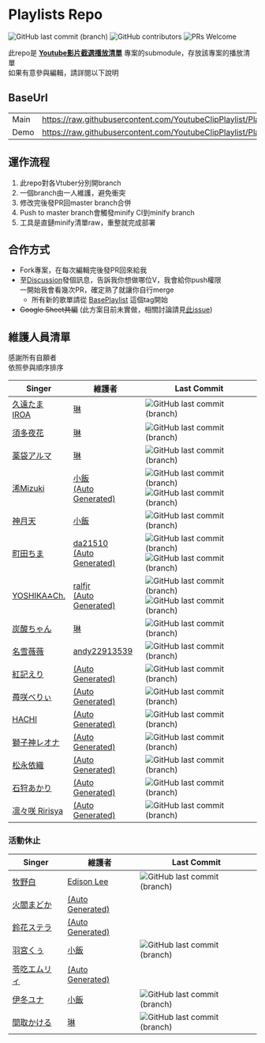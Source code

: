 # Playlists Repo

![GitHub last commit (branch)](https://img.shields.io/github/last-commit/YoutubeClipPlaylist/Playlists/minify?label=PLAYLIST%20UPDATE&style=for-the-badge) ![GitHub contributors](https://img.shields.io/github/contributors-anon/YoutubeClipPlaylist/Playlists?style=for-the-badge) ![PRs Welcome](https://img.shields.io/badge/PRs-welcome-brightgreen?style=for-the-badge)

此repo是 **[Youtube影片截選播放清單](https://github.com/YoutubeClipPlaylist/YoutubeClipPlaylist)** 專案的submodule，存放該專案的播放清單\
如果有意參與編輯，請詳閱以下說明

## BaseUrl

|      |                                                                           |
|------|---------------------------------------------------------------------------|
| Main | <https://raw.githubusercontent.com/YoutubeClipPlaylist/Playlists/minify/> |
| Demo | <https://raw.githubusercontent.com/YoutubeClipPlaylist/Playlists/Demo/>   |

## 運作流程

 1. 此repo對各Vtuber分別開branch
 2. 一個branch由一人維護，避免衝突
 3. 修改完後發PR回master branch合併
 4. Push to master branch會觸發minify CI到minify branch
 5. 工具是直鏈minify清單raw，重整就完成部署

## 合作方式

- Fork專案，在每次編輯完後發PR回來給我
- 至[Discussion](https://github.com/YoutubeClipPlaylist/Playlists/discussions)發個訊息，告訴我你想做哪位V，我會給你push權限\
 一開始我會看幾次PR，確定熟了就讓你自行merge
  - 所有新的歌單請從 [BasePlaylist](https://github.com/YoutubeClipPlaylist/Playlists/tree/BasePlaylist) 這個tag開始
- ~~Google Sheet共編~~ (此方案目前未實做，相關討論請見[此issue](https://github.com/YoutubeClipPlaylist/Playlists/issues/7))

## 維護人員清單

感謝所有自願者 \
依照參與順序排序

| Singer                                                                                                                                 | 維護者                                                                                                                                                             | Last Commit                                                                                                                                                                                                                                                                                          |
|----------------------------------------------------------------------------------------------------------------------------------------|--------------------------------------------------------------------------------------------------------------------------------------------------------------------|------------------------------------------------------------------------------------------------------------------------------------------------------------------------------------------------------------------------------------------------------------------------------------------------------|
| [久遠たま](https://www.youtube.com/channel/UCBC7vYFNQoGPupe5NxPG4Bw)<br>[IROA](https://www.youtube.com/channel/UCO3RDKQclxKAb3CxNq0MOsQ) | [琳](https://github.com/jim60105)                                                                                                                                  | ![GitHub last commit (branch)](https://img.shields.io/github/last-commit/YoutubeClipPlaylist/Playlists/QuonTama?label=%20&style=for-the-badge)                                                                                                                                                       |
| [須多夜花](https://www.youtube.com/channel/UCuy-kZJ7HWwUU-eKv0zUZFQ)                                                                   | [琳](https://github.com/jim60105)                                                                                                                                  | ![GitHub last commit (branch)](https://img.shields.io/github/last-commit/YoutubeClipPlaylist/Playlists/SudaYoruka?label=%20&style=for-the-badge)                                                                                                                                                     |
| [薬袋アルマ](https://www.youtube.com/channel/UCD1QOCJIAPsMKMvRSXjLahw)                                                                    | [琳](https://github.com/jim60105)                                                                                                                                  | ![GitHub last commit (branch)](https://img.shields.io/github/last-commit/YoutubeClipPlaylist/Playlists/MinaiAruma?label=%20&style=for-the-badge)                                                                                                                                                     |
| [浠Mizuki](https://www.youtube.com/channel/UCjv4bfP_67WLuPheS-Z8Ekg)                                                                   | [小飯](https://github.com/LittleRice1007)  <br>[(Auto Generated)](https://github.com/YoutubeClipPlaylist/Playlists/tree/AutoGenerator/AutoGenerator/AutoGenerator) | ![GitHub last commit (branch)](https://img.shields.io/github/last-commit/YoutubeClipPlaylist/Playlists/Mizuki?label=%20&style=for-the-badge)<br>![GitHub last commit (branch)](https://img.shields.io/github/last-commit/YoutubeClipPlaylist/Playlists/AutoGenerator?label=%20&style=for-the-badge)  |
| [神月天](https://www.youtube.com/channel/UCkIoEPncHPIWByx7OlzEVXQ)                                                                     | [小飯](https://github.com/LittleRice1007)                                                                                                                          | ![GitHub last commit (branch)](https://img.shields.io/github/last-commit/YoutubeClipPlaylist/Playlists/KandukiAma?label=%20&style=for-the-badge)                                                                                                                                                     |
| [町田ちま](https://www.youtube.com/channel/UCo7TRj3cS-f_1D9ZDmuTsjw)                                                                     | [da21510](https://github.com/da21510) <br>[(Auto Generated)](https://github.com/YoutubeClipPlaylist/Playlists/tree/AutoGenerator/AutoGenerator/AutoGenerator)      | ![GitHub last commit (branch)](https://img.shields.io/github/last-commit/da21510/Playlists/MachitaChima?label=%20&style=for-the-badge)<br>![GitHub last commit (branch)](https://img.shields.io/github/last-commit/YoutubeClipPlaylist/Playlists/AutoGenerator?label=%20&style=for-the-badge)        |
| [YOSHIKA⁂Ch.](https://www.youtube.com/c/YOSHIKA-Ch)                                                                                    | [ralfjr](https://github.com/ralfjr)  <br>[(Auto Generated)](https://github.com/YoutubeClipPlaylist/Playlists/tree/AutoGenerator/AutoGenerator/AutoGenerator)       | ![GitHub last commit (branch)](https://img.shields.io/github/last-commit/YoutubeClipPlaylist/Playlists/YOSHIKA?label=%20&style=for-the-badge)<br>![GitHub last commit (branch)](https://img.shields.io/github/last-commit/YoutubeClipPlaylist/Playlists/AutoGenerator?label=%20&style=for-the-badge) |
| [炭酸ちゃん](https://twitcasting.tv/t3c_o0o)                                                                                              | [琳](https://github.com/jim60105)                                                                                                                                  | ![GitHub last commit (branch)](https://img.shields.io/github/last-commit/YoutubeClipPlaylist/Playlists/t3c?label=%20&style=for-the-badge)                                                                                                                                                            |
| [名雪薇薇](https://www.youtube.com/channel/UCdesGlD7t5JV-z28p5GqVIw)                                                                   | [andy22913539](https://github.com/andy22913539)                                                                                                                    | ![GitHub last commit (branch)](https://img.shields.io/github/last-commit/YoutubeClipPlaylist/Playlists/NayukiViVy?label=%20&style=for-the-badge)                                                                                                                                                     |
| [紅記えり](https://www.youtube.com/channel/UCQYzqKdEiWfyYU1IAnN2S-Q)                                                                     | [(Auto Generated)](https://github.com/YoutubeClipPlaylist/Playlists/tree/AutoGenerator/AutoGenerator/AutoGenerator)                                                | ![GitHub last commit (branch)](https://img.shields.io/github/last-commit/YoutubeClipPlaylist/Playlists/AutoGenerator?label=%20&style=for-the-badge)                                                                                                                                                  |
| [苺咲べりぃ](https://www.youtube.com/channel/UC7A7bGRVdIwo93nqnA3x-OQ)                                                                    | [(Auto Generated)](https://github.com/YoutubeClipPlaylist/Playlists/tree/AutoGenerator/AutoGenerator/AutoGenerator)                                                | ![GitHub last commit (branch)](https://img.shields.io/github/last-commit/YoutubeClipPlaylist/Playlists/AutoGenerator?label=%20&style=for-the-badge)                                                                                                                                                  |
| [HACHI](https://www.youtube.com/channel/UC7XCjKxBEct0uAukpQXNFPw)                                                                      | [(Auto Generated)](https://github.com/YoutubeClipPlaylist/Playlists/tree/AutoGenerator/AutoGenerator/AutoGenerator)                                                | ![GitHub last commit (branch)](https://img.shields.io/github/last-commit/YoutubeClipPlaylist/Playlists/AutoGenerator?label=%20&style=for-the-badge)                                                                                                                                                  |
| [獅子神レオナ](https://www.youtube.com/channel/UCB1s_IdO-r0nUkY2mXeti-A)                                                                  | [(Auto Generated)](https://github.com/YoutubeClipPlaylist/Playlists/tree/AutoGenerator/AutoGenerator/AutoGenerator)                                                | ![GitHub last commit (branch)](https://img.shields.io/github/last-commit/YoutubeClipPlaylist/Playlists/AutoGenerator?label=%20&style=for-the-badge)                                                                                                                                                  |
| [松永依織](https://www.youtube.com/channel/UC--zuEfONeFXPvLqX0Kvbuw)                                                                   | [(Auto Generated)](https://github.com/YoutubeClipPlaylist/Playlists/tree/AutoGenerator/AutoGenerator/AutoGenerator)                                                | ![GitHub last commit (branch)](https://img.shields.io/github/last-commit/YoutubeClipPlaylist/Playlists/AutoGenerator?label=%20&style=for-the-badge)                                                                                                                                                  |
| [石狩あかり](https://www.youtube.com/channel/UC7wZb5INldbGweowOhBIs8Q)                                                                    | [(Auto Generated)](https://github.com/YoutubeClipPlaylist/Playlists/tree/AutoGenerator/AutoGenerator/AutoGenerator)                                                | ![GitHub last commit (branch)](https://img.shields.io/github/last-commit/YoutubeClipPlaylist/Playlists/AutoGenerator?label=%20&style=for-the-badge)                                                                                                                                                  |
| [凛々咲 Ririsya](https://www.youtube.com/c/RirisyaMusic)                                                                                | [(Auto Generated)](https://github.com/YoutubeClipPlaylist/Playlists/tree/AutoGenerator/AutoGenerator/AutoGenerator)                                                | ![GitHub last commit (branch)](https://img.shields.io/github/last-commit/YoutubeClipPlaylist/Playlists/AutoGenerator?label=%20&style=for-the-badge)                                                                                                                                                  |

### 活動休止

| Singer                                                               | 維護者                                                                                                              | Last Commit                                                                                                                                        |
|----------------------------------------------------------------------|---------------------------------------------------------------------------------------------------------------------|----------------------------------------------------------------------------------------------------------------------------------------------------|
| [牧野白](https://www.youtube.com/channel/UCbZcxNKrC0a6IZYBowvzAUg)   | [Edison Lee](https://github.com/edisonlee55)                                                                        | ![GitHub last commit (branch)](https://img.shields.io/github/last-commit/YoutubeClipPlaylist/Playlists/MakinoShiro?label=%20&style=for-the-badge)  |
| [火閻まどか](https://www.youtube.com/channel/UCBhhDcVyOAhmUERi1PsQ4Rw)  | [(Auto Generated)](https://github.com/YoutubeClipPlaylist/Playlists/tree/AutoGenerator/AutoGenerator/AutoGenerator) |                                                                                                                                                    |
| [鈴花ステラ](https://www.youtube.com/channel/UChAOCCFuF2hto05Z68xp56A)  | [(Auto Generated)](https://github.com/YoutubeClipPlaylist/Playlists/tree/AutoGenerator/AutoGenerator/AutoGenerator) |                                                                                                                                                    |
| [羽宮くぅ](https://www.youtube.com/channel/UC4-EyORUDI_kyckQFmW3P7A)   | [小飯](https://github.com/LittleRice1007)                                                                           | ![GitHub last commit (branch)](https://img.shields.io/github/last-commit/YoutubeClipPlaylist/Playlists/HaneMiya?label=%20&style=for-the-badge)     |
| [苓吃エムリィ](https://www.youtube.com/channel/UC36tM-mb6ve_OA3jPynxp7g) | [(Auto Generated)](https://github.com/YoutubeClipPlaylist/Playlists/tree/AutoGenerator/AutoGenerator/AutoGenerator) |                                                                                                                                                    |
| [伊冬ユナ](https://www.youtube.com/channel/UCYbzeYnRZuw7fZKrgu2bgtw)   | [小飯](https://github.com/LittleRice1007)                                                                           | ![GitHub last commit (branch)](https://img.shields.io/github/last-commit/YoutubeClipPlaylist/Playlists/ItouYuna?label=%20&style=for-the-badge)     |
| [間取かける](https://www.youtube.com/channel/UCiLt4FLjMXszLOh5ISi1oqw)  | [琳](https://github.com/jim60105)                                                                                   | ![GitHub last commit (branch)](https://img.shields.io/github/last-commit/YoutubeClipPlaylist/Playlists/MatoriKakeru?label=%20&style=for-the-badge) |
